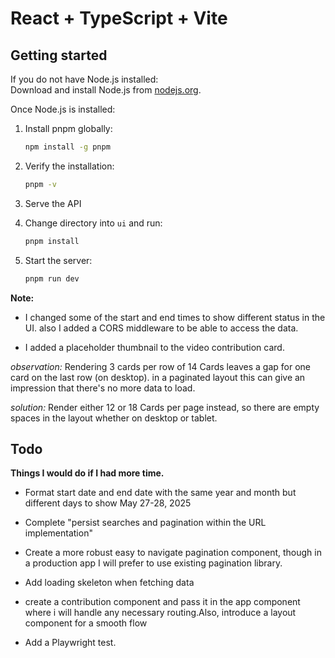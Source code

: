 # React + TypeScript + Vite

## Getting started

If you do not have Node.js installed:  
Download and install Node.js from [nodejs.org](https://nodejs.org/en).

Once Node.js is installed:

1. Install pnpm globally:

   ```bash
   npm install -g pnpm
   ```

2. Verify the installation:
   ```bash
   pnpm -v
   ```
3. Serve the API

4. Change directory into `ui` and run:

   ```bash
   pnpm install
   ```

5. Start the server:
   ```bash
   pnpm run dev
   ```

**Note:**

- I changed some of the start and end times to show different status in the UI. also I added a CORS middleware to be able to access the data.

- I added a placeholder thumbnail to the video contribution card.

_observation:_ Rendering 3 cards per row of 14 Cards leaves a gap for one card on the last row (on desktop). in a paginated layout this can give an impression that there's no more data to load.

_solution:_ Render either 12 or 18 Cards per page instead, so there are empty spaces in the layout whether on desktop or tablet.

## Todo

**Things I would do if I had more time.**

- Format start date and end date with the same year and month but different days to show May 27-28, 2025

- Complete "persist searches and pagination within the URL implementation"
- Create a more robust easy to navigate pagination component, though in a production app I will prefer to use existing pagination library.
- Add loading skeleton when fetching data
- create a contribution component and pass it in the app component where i will handle any necessary routing.Also, introduce a layout component for a smooth flow
- Add a Playwright test.
